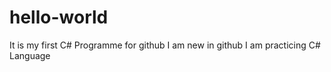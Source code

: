 # hello-world
It is my first C# Programme for github
I am new in github 
I am practicing C# Language
